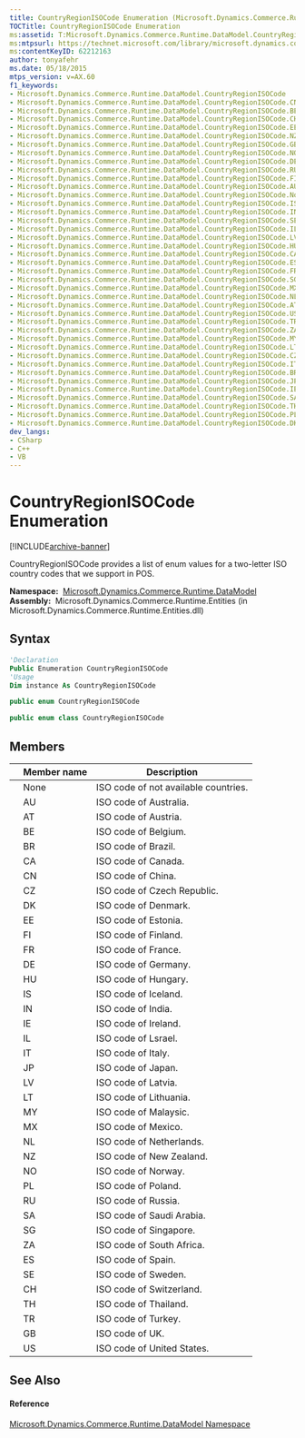 ```yaml
---
title: CountryRegionISOCode Enumeration (Microsoft.Dynamics.Commerce.Runtime.DataModel)
TOCTitle: CountryRegionISOCode Enumeration
ms:assetid: T:Microsoft.Dynamics.Commerce.Runtime.DataModel.CountryRegionISOCode
ms:mtpsurl: https://technet.microsoft.com/library/microsoft.dynamics.commerce.runtime.datamodel.countryregionisocode(v=AX.60)
ms:contentKeyID: 62212163
author: tonyafehr
ms.date: 05/18/2015
mtps_version: v=AX.60
f1_keywords:
- Microsoft.Dynamics.Commerce.Runtime.DataModel.CountryRegionISOCode
- Microsoft.Dynamics.Commerce.Runtime.DataModel.CountryRegionISOCode.CN
- Microsoft.Dynamics.Commerce.Runtime.DataModel.CountryRegionISOCode.BE
- Microsoft.Dynamics.Commerce.Runtime.DataModel.CountryRegionISOCode.CH
- Microsoft.Dynamics.Commerce.Runtime.DataModel.CountryRegionISOCode.EE
- Microsoft.Dynamics.Commerce.Runtime.DataModel.CountryRegionISOCode.NZ
- Microsoft.Dynamics.Commerce.Runtime.DataModel.CountryRegionISOCode.GB
- Microsoft.Dynamics.Commerce.Runtime.DataModel.CountryRegionISOCode.NO
- Microsoft.Dynamics.Commerce.Runtime.DataModel.CountryRegionISOCode.DE
- Microsoft.Dynamics.Commerce.Runtime.DataModel.CountryRegionISOCode.RU
- Microsoft.Dynamics.Commerce.Runtime.DataModel.CountryRegionISOCode.FI
- Microsoft.Dynamics.Commerce.Runtime.DataModel.CountryRegionISOCode.AU
- Microsoft.Dynamics.Commerce.Runtime.DataModel.CountryRegionISOCode.None
- Microsoft.Dynamics.Commerce.Runtime.DataModel.CountryRegionISOCode.IS
- Microsoft.Dynamics.Commerce.Runtime.DataModel.CountryRegionISOCode.IN
- Microsoft.Dynamics.Commerce.Runtime.DataModel.CountryRegionISOCode.SE
- Microsoft.Dynamics.Commerce.Runtime.DataModel.CountryRegionISOCode.IL
- Microsoft.Dynamics.Commerce.Runtime.DataModel.CountryRegionISOCode.LV
- Microsoft.Dynamics.Commerce.Runtime.DataModel.CountryRegionISOCode.HU
- Microsoft.Dynamics.Commerce.Runtime.DataModel.CountryRegionISOCode.CA
- Microsoft.Dynamics.Commerce.Runtime.DataModel.CountryRegionISOCode.ES
- Microsoft.Dynamics.Commerce.Runtime.DataModel.CountryRegionISOCode.FR
- Microsoft.Dynamics.Commerce.Runtime.DataModel.CountryRegionISOCode.SG
- Microsoft.Dynamics.Commerce.Runtime.DataModel.CountryRegionISOCode.MX
- Microsoft.Dynamics.Commerce.Runtime.DataModel.CountryRegionISOCode.NL
- Microsoft.Dynamics.Commerce.Runtime.DataModel.CountryRegionISOCode.AT
- Microsoft.Dynamics.Commerce.Runtime.DataModel.CountryRegionISOCode.US
- Microsoft.Dynamics.Commerce.Runtime.DataModel.CountryRegionISOCode.TR
- Microsoft.Dynamics.Commerce.Runtime.DataModel.CountryRegionISOCode.ZA
- Microsoft.Dynamics.Commerce.Runtime.DataModel.CountryRegionISOCode.MY
- Microsoft.Dynamics.Commerce.Runtime.DataModel.CountryRegionISOCode.LT
- Microsoft.Dynamics.Commerce.Runtime.DataModel.CountryRegionISOCode.CZ
- Microsoft.Dynamics.Commerce.Runtime.DataModel.CountryRegionISOCode.IT
- Microsoft.Dynamics.Commerce.Runtime.DataModel.CountryRegionISOCode.BR
- Microsoft.Dynamics.Commerce.Runtime.DataModel.CountryRegionISOCode.JP
- Microsoft.Dynamics.Commerce.Runtime.DataModel.CountryRegionISOCode.IE
- Microsoft.Dynamics.Commerce.Runtime.DataModel.CountryRegionISOCode.SA
- Microsoft.Dynamics.Commerce.Runtime.DataModel.CountryRegionISOCode.TH
- Microsoft.Dynamics.Commerce.Runtime.DataModel.CountryRegionISOCode.PL
- Microsoft.Dynamics.Commerce.Runtime.DataModel.CountryRegionISOCode.DK
dev_langs:
- CSharp
- C++
- VB
---
```


# CountryRegionISOCode Enumeration


[!INCLUDE[archive-banner](includes/archive-banner.md)]

CountryRegionISOCode provides a list of enum values for a two-letter ISO country codes that we support in POS.

**Namespace:**  [Microsoft.Dynamics.Commerce.Runtime.DataModel](microsoft-dynamics-commerce-runtime-datamodel-namespace.md)  
**Assembly:**  Microsoft.Dynamics.Commerce.Runtime.Entities (in Microsoft.Dynamics.Commerce.Runtime.Entities.dll)

## Syntax

``` vb
'Declaration
Public Enumeration CountryRegionISOCode
'Usage
Dim instance As CountryRegionISOCode
```

``` csharp
public enum CountryRegionISOCode
```

``` c++
public enum class CountryRegionISOCode
```

## Members

<table>
<thead>
<tr class="header">
<th></th>
<th>Member name</th>
<th>Description</th>
</tr>
</thead>
<tbody>
<tr class="odd">
<td></td>
<td>None</td>
<td>ISO code of not available countries.</td>
</tr>
<tr class="even">
<td></td>
<td>AU</td>
<td>ISO code of Australia.</td>
</tr>
<tr class="odd">
<td></td>
<td>AT</td>
<td>ISO code of Austria.</td>
</tr>
<tr class="even">
<td></td>
<td>BE</td>
<td>ISO code of Belgium.</td>
</tr>
<tr class="odd">
<td></td>
<td>BR</td>
<td>ISO code of Brazil.</td>
</tr>
<tr class="even">
<td></td>
<td>CA</td>
<td>ISO code of Canada.</td>
</tr>
<tr class="odd">
<td></td>
<td>CN</td>
<td>ISO code of China.</td>
</tr>
<tr class="even">
<td></td>
<td>CZ</td>
<td>ISO code of Czech Republic.</td>
</tr>
<tr class="odd">
<td></td>
<td>DK</td>
<td>ISO code of Denmark.</td>
</tr>
<tr class="even">
<td></td>
<td>EE</td>
<td>ISO code of Estonia.</td>
</tr>
<tr class="odd">
<td></td>
<td>FI</td>
<td>ISO code of Finland.</td>
</tr>
<tr class="even">
<td></td>
<td>FR</td>
<td>ISO code of France.</td>
</tr>
<tr class="odd">
<td></td>
<td>DE</td>
<td>ISO code of Germany.</td>
</tr>
<tr class="even">
<td></td>
<td>HU</td>
<td>ISO code of Hungary.</td>
</tr>
<tr class="odd">
<td></td>
<td>IS</td>
<td>ISO code of Iceland.</td>
</tr>
<tr class="even">
<td></td>
<td>IN</td>
<td>ISO code of India.</td>
</tr>
<tr class="odd">
<td></td>
<td>IE</td>
<td>ISO code of Ireland.</td>
</tr>
<tr class="even">
<td></td>
<td>IL</td>
<td>ISO code of Lsrael.</td>
</tr>
<tr class="odd">
<td></td>
<td>IT</td>
<td>ISO code of Italy.</td>
</tr>
<tr class="even">
<td></td>
<td>JP</td>
<td>ISO code of Japan.</td>
</tr>
<tr class="odd">
<td></td>
<td>LV</td>
<td>ISO code of Latvia.</td>
</tr>
<tr class="even">
<td></td>
<td>LT</td>
<td>ISO code of Lithuania.</td>
</tr>
<tr class="odd">
<td></td>
<td>MY</td>
<td>ISO code of Malaysic.</td>
</tr>
<tr class="even">
<td></td>
<td>MX</td>
<td>ISO code of Mexico.</td>
</tr>
<tr class="odd">
<td></td>
<td>NL</td>
<td>ISO code of Netherlands.</td>
</tr>
<tr class="even">
<td></td>
<td>NZ</td>
<td>ISO code of New Zealand.</td>
</tr>
<tr class="odd">
<td></td>
<td>NO</td>
<td>ISO code of Norway.</td>
</tr>
<tr class="even">
<td></td>
<td>PL</td>
<td>ISO code of Poland.</td>
</tr>
<tr class="odd">
<td></td>
<td>RU</td>
<td>ISO code of Russia.</td>
</tr>
<tr class="even">
<td></td>
<td>SA</td>
<td>ISO code of Saudi Arabia.</td>
</tr>
<tr class="odd">
<td></td>
<td>SG</td>
<td>ISO code of Singapore.</td>
</tr>
<tr class="even">
<td></td>
<td>ZA</td>
<td>ISO code of South Africa.</td>
</tr>
<tr class="odd">
<td></td>
<td>ES</td>
<td>ISO code of Spain.</td>
</tr>
<tr class="even">
<td></td>
<td>SE</td>
<td>ISO code of Sweden.</td>
</tr>
<tr class="odd">
<td></td>
<td>CH</td>
<td>ISO code of Switzerland.</td>
</tr>
<tr class="even">
<td></td>
<td>TH</td>
<td>ISO code of Thailand.</td>
</tr>
<tr class="odd">
<td></td>
<td>TR</td>
<td>ISO code of Turkey.</td>
</tr>
<tr class="even">
<td></td>
<td>GB</td>
<td>ISO code of UK.</td>
</tr>
<tr class="odd">
<td></td>
<td>US</td>
<td>ISO code of United States.</td>
</tr>
</tbody>
</table>


## See Also

#### Reference

[Microsoft.Dynamics.Commerce.Runtime.DataModel Namespace](microsoft-dynamics-commerce-runtime-datamodel-namespace.md)

